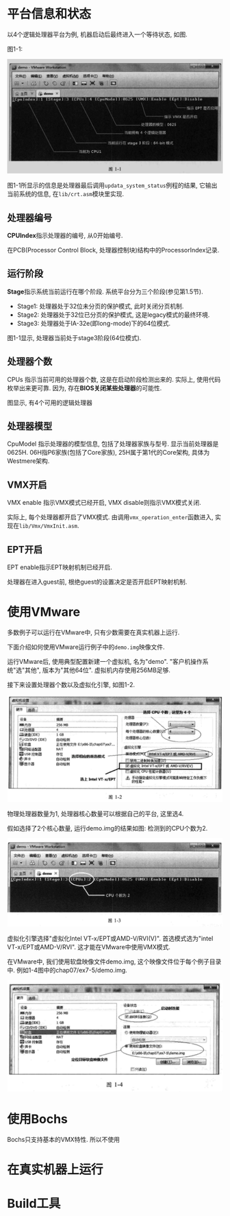 
# 平台信息和状态

以4个逻辑处理器平台为例, 机器启动后最终进入一个等待状态, 如图.

图1\-1:

![2019-12-28-18-06-10.png](./images/2019-12-28-18-06-10.png)

图1-1所显示的信息是处理器最后调用`updata_system_status`例程的结果, 它输出当前系统的信息, 在`lib/crt.asm`模块里实现.

## 处理器编号

**CPUIndex**指示处理器的编号, 从0开始编号.

在PCB(Processor Control Block, 处理器控制块)结构中的ProcessorIndex记录.

## 运行阶段

**Stage**指示系统当前运行在哪个阶段. 系统平台分为三个阶段(参见第1.5节).

- Stage1: 处理器处于32位未分页的保护模式, 此时关闭分页机制.
- Stage2: 处理器处于32位已分页的保护模式, 这是legacy模式的最终环境.
- Stage3: 处理器处于IA\-32e(即long\-mode)下的64位模式.

图1\-1显示, 处理器当前处于stage3阶段(64位模式).

## 处理器个数

CPUs 指示当前可用的处理器个数, 这是在启动阶段检测出来的. 实际上, 使用代码枚举出来更可靠. 因为, 存在**BIOS关闭某些处理器**的可能性.

图显示, 有4个可用的逻辑处理器

## 处理器模型

CpuModel 指示处理器的模型信息, 包括了处理器家族与型号. 显示当前处理器是 0625H. 06H指P6家族(包括了Core家族), 25H属于第1代的Core架构, 具体为Westmere架构.

## VMX开启

VMX enable 指示VMX模式已经开启, VMX disable则指示VMX模式关闭. 

实际上, 每个处理器都开启了VMX模式. 由调用`vmx_operation_enter`函数进入, 实现在`lib/Vmx/VmxInit.asm`.

## EPT开启

EPT enable指示EPT映射机制已经开启.

处理器在进入guest前, 根绝guest的设置决定是否开启EPT映射机制.

# 使用VMware

多数例子可以运行在VMware中, 只有少数需要在真实机器上运行. 

下面介绍如何使用VMware运行例子中的`demo.img`映像文件.

运行VMware后, 使用典型配置新建一个虚拟机, 名为"demo". "客户机操作系统"选"其他", 版本为"其他64位". 虚拟机内存使用256MB足够.

接下来设置处理器个数以及虚拟化引擎, 如图1-2.

![2019-12-28-18-16-30.png](./images/2019-12-28-18-16-30.png)

物理处理器数量为1, 处理器核心数量可以根据自己的平台, 这里选4.

假如选择了2个核心数量, 运行demo.img的结果如图: 检测到的CPU个数为2.

![2019-12-28-18-20-56.png](./images/2019-12-28-18-20-56.png)

虚拟化引擎选择"虚拟化Intel VT-x/EPT或AMD-V/RVI(V)". 首选模式选为"intel VT-x/EPT或AMD-V/RVI". 这才能在VMware中使用VMX模式.

在VMware中, 我们使用软盘映像文件demo.img, 这个映像文件位于每个例子目录中. 例如1-4图中的chap07/ex7-5/demo.img.

![2019-12-28-18-29-28.png](./images/2019-12-28-18-29-28.png)

# 使用Bochs

Bochs只支持基本的VMX特性. 所以不使用

# 在真实机器上运行

# Build工具